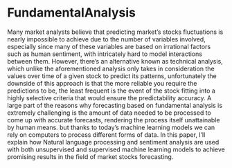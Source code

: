 # FundamentalAnalysis

Many market analysts believe that predicting market’s stocks fluctuations is nearly impossible to achieve due to the number of variables involved, especially since many of these variables are based on irrational factors such as human sentiment, with intricately hard to model interactions between them. However, there’s an alternative known as technical analysis, which unlike the aforementioned analysis only takes in consideration the values over time of a given stock to predict its patterns, unfortunately the downside of this approach is that the more reliable you require the predictions to be, the least frequent is the event of the stock fitting into a highly selective criteria that would ensure the predictability accuracy. A large part of the reasons why forecasting based on fundamental analysis is extremely challenging is the amount of data needed to be processed to come up with accurate forecasts, rendering the process itself unattainable by human means. but thanks to today’s machine learning models we can rely on computers to process different forms of data. In this paper, I’ll explain how Natural language processing and sentiment analysis are used with both unsupervised and supervised machine learning models to achieve promising results in the field of market stocks forecasting.


